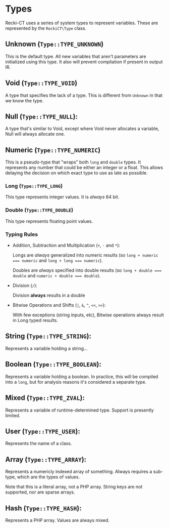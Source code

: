 <!--
 * Copyright 2014 Google Inc. All rights reserved.
 *
 * Licensed under the Apache License, Version 2.0 (the "License");
 * you may not use this file except in compliance with the License.
 * You may obtain a copy of the License at
 *
 *     http://www.apache.org/licenses/LICENSE-2.0
 *
 * Unless required by applicable law or agreed to in writing, software
 * distributed under the License is distributed on an "AS IS" BASIS,
 * WITHOUT WARRANTIES OR CONDITIONS OF ANY KIND, either express or implied.
 * See the License for the specific language governing permissions and
 * limitations under the License.
 *
 * @copyright 2014 Google Inc. All rights reserved
 * @license http://www.apache.org/licenses/LICENSE-2.0.txt Apache-2.0
-->

Types
=====

Recki-CT uses a series of system types to represent variables. These are represented by the `ReckiCT\Type` class.

## Unknown (`Type::TYPE_UNKNOWN`)

This is the default type. All new variables that aren't parameters are initialized using this type. It also will prevent compliation if present in output IR.

## Void (`Type::TYPE_VOID`)

A type that specifies the lack of a type. This is different from `Unknown` in that we know the type.

## Null (`Type::TYPE_NULL`):

A type that's similar to Void, except where Void never allocates a variable, Null will always allocate one.

## Numeric (`Type::TYPE_NUMERIC`)

This is a pseudo-type that "wraps" both `long` and `double` types. It represents any number that could be either an integer or a float. This allows delaying the decision on which exact type to use as late as possible.

### Long (`Type::TYPE_LONG`)

This type represents integer values. It is *always* 64 bit.

### Double (`Type::TYPE_DOUBLE`)

This type represents floating point values.

### Typing Rules

 * Addition, Subtraction and Multiplication (`+`, `-` and `*`):

    Longs are *always* generalized into numeric results (so `long + numeric === numeric` and `long + long === numeric`).

    Doubles are *always* specified into double results (so `long + double === double` and `numeric + double === double`).

 * Division (`/`):

    Division **always** results in a double

 * Bitwise Operations and Shifts (`|`, `&`, `^`, `<<`, `>>`):

    With few exceptions (string inputs, etc), Bitwise operations always result in Long typed results.

## String (`Type::TYPE_STRING`):

Represents a variable holding a string...

## Boolean (`Type::TYPE_BOOLEAN`):

Represents a variable holding a boolean. In practice, this will be compiled into a `long`, but for analysis reasons it's considered a separate type.

## Mixed (`Type::TYPE_ZVAL`):

Represents a variable of runtime-determined type. Support is presently limited.

## User (`Type::TYPE_USER`):

Represents the name of a class.

## Array (`Type::TYPE_ARRAY`):

Represents a numericly indexed array of something. Always requires a sub-type, which are the types of values.

Note that this is a literal array, not a PHP array. String keys are not supported, nor are sparse arrays.

## Hash (`Type::TYPE_HASH`):

Represents a PHP array. Values are always mixed. 

